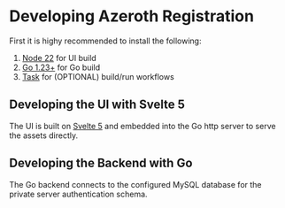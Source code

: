 # Developing Azeroth Registration

First it is highy recommended to install the following:

1. [Node 22](https://nodejs.org/en/download) for UI build
2. [Go 1.23+](https://go.dev/dl/) for Go build
3. [Task](https://taskfile.dev/installation) for (OPTIONAL) build/run workflows


## Developing the UI with Svelte 5

The UI is built on [Svelte 5](https://svelte.dev) and embedded into the Go http server to serve the assets directly.

## Developing the Backend with Go

The Go backend connects to the configured MySQL database for the private server authentication schema.